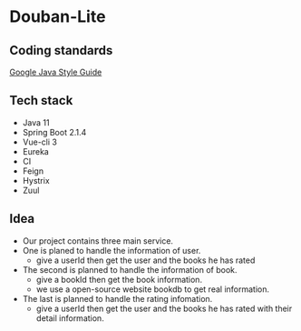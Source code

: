 # Douban-Lite

## Coding standards

[Google Java Style Guide](https://google.github.io/styleguide/javaguide.html)

## Tech stack

* Java 11
* Spring Boot 2.1.4
* Vue-cli 3
* Eureka
* CI
* Feign
* Hystrix
* Zuul

## Idea

* Our project contains three main service.
* One is planed to handle the information of user.
  * give a userId then get the user and the books he has rated
* The second is planned to handle the information of book.
  * give a bookId then get the book information.
  * we use a open-source website bookdb to get real information.
* The last is planned to handle the rating infomation.
  * give a userId then get the user and the books he has rated with their detail information.
